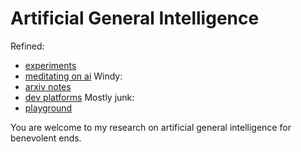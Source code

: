 # Artificial General Intelligence

Refined:
- [experiments](experiments)
- [meditating on ai](meditating-on-ai)
Windy:
- [arxiv notes](arxiv-notes)
- [dev platforms](dev-platforms)
Mostly junk:
- [playground](playground)

You are welcome to my research on artificial general intelligence for  benevolent ends. 
